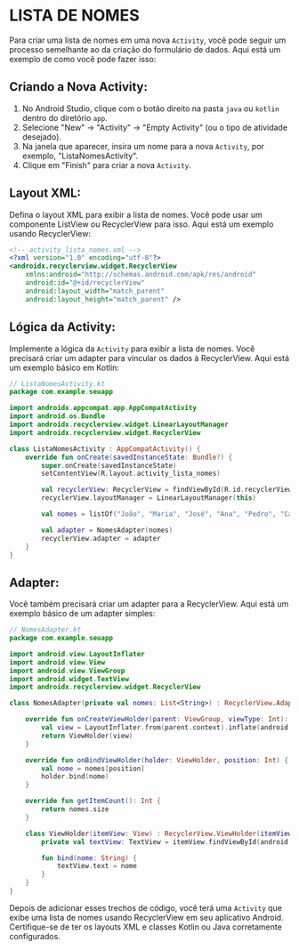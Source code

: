 # LISTA DE NOMES
Para criar uma lista de nomes em uma nova `Activity`, você pode seguir um processo semelhante ao da criação do formulário de dados. Aqui está um exemplo de como você pode fazer isso:

## Criando a Nova Activity:
1. No Android Studio, clique com o botão direito na pasta `java` ou `kotlin` dentro do diretório `app`.
2. Selecione "New" -> "Activity" -> "Empty Activity" (ou o tipo de atividade desejado).
3. Na janela que aparecer, insira um nome para a nova `Activity`, por exemplo, "ListaNomesActivity".
4. Clique em "Finish" para criar a nova `Activity`.

## Layout XML:
Defina o layout XML para exibir a lista de nomes. Você pode usar um componente ListView ou RecyclerView para isso. Aqui está um exemplo usando RecyclerView:

```xml
<!-- activity_lista_nomes.xml -->
<?xml version="1.0" encoding="utf-8"?>
<androidx.recyclerview.widget.RecyclerView
    xmlns:android="http://schemas.android.com/apk/res/android"
    android:id="@+id/recyclerView"
    android:layout_width="match_parent"
    android:layout_height="match_parent" />
```

## Lógica da Activity:
Implemente a lógica da `Activity` para exibir a lista de nomes. Você precisará criar um adapter para vincular os dados à RecyclerView. Aqui está um exemplo básico em Kotlin:

```kotlin
// ListaNomesActivity.kt
package com.example.seuapp

import androidx.appcompat.app.AppCompatActivity
import android.os.Bundle
import androidx.recyclerview.widget.LinearLayoutManager
import androidx.recyclerview.widget.RecyclerView

class ListaNomesActivity : AppCompatActivity() {
    override fun onCreate(savedInstanceState: Bundle?) {
        super.onCreate(savedInstanceState)
        setContentView(R.layout.activity_lista_nomes)

        val recyclerView: RecyclerView = findViewById(R.id.recyclerView)
        recyclerView.layoutManager = LinearLayoutManager(this)

        val nomes = listOf("João", "Maria", "José", "Ana", "Pedro", "Carla", "Paulo", "Fernanda")

        val adapter = NomesAdapter(nomes)
        recyclerView.adapter = adapter
    }
}
```

## Adapter:
Você também precisará criar um adapter para a RecyclerView. Aqui está um exemplo básico de um adapter simples:

```kotlin
// NomesAdapter.kt
package com.example.seuapp

import android.view.LayoutInflater
import android.view.View
import android.view.ViewGroup
import android.widget.TextView
import androidx.recyclerview.widget.RecyclerView

class NomesAdapter(private val nomes: List<String>) : RecyclerView.Adapter<NomesAdapter.ViewHolder>() {

    override fun onCreateViewHolder(parent: ViewGroup, viewType: Int): ViewHolder {
        val view = LayoutInflater.from(parent.context).inflate(android.R.layout.simple_list_item_1, parent, false)
        return ViewHolder(view)
    }

    override fun onBindViewHolder(holder: ViewHolder, position: Int) {
        val nome = nomes[position]
        holder.bind(nome)
    }

    override fun getItemCount(): Int {
        return nomes.size
    }

    class ViewHolder(itemView: View) : RecyclerView.ViewHolder(itemView) {
        private val textView: TextView = itemView.findViewById(android.R.id.text1)

        fun bind(nome: String) {
            textView.text = nome
        }
    }
}
```

Depois de adicionar esses trechos de código, você terá uma `Activity` que exibe uma lista de nomes usando RecyclerView em seu aplicativo Android. Certifique-se de ter os layouts XML e classes Kotlin ou Java corretamente configurados.